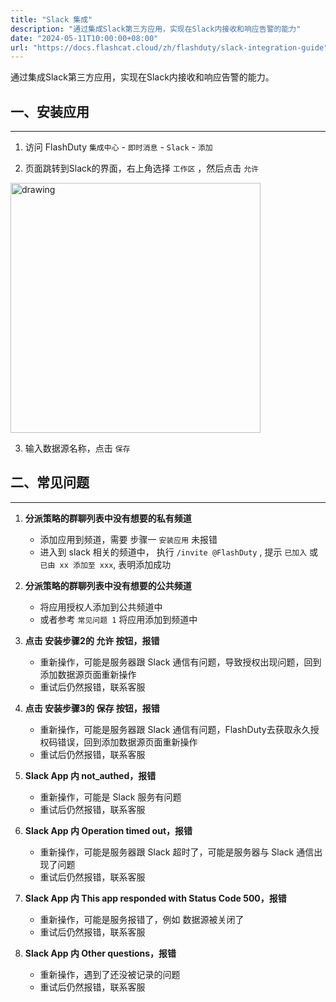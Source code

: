 ```yaml
---
title: "Slack 集成"
description: "通过集成Slack第三方应用，实现在Slack内接收和响应告警的能力"
date: "2024-05-11T10:00:00+08:00"
url: "https://docs.flashcat.cloud/zh/flashduty/slack-integration-guide"
---
```


通过集成Slack第三方应用，实现在Slack内接收和响应告警的能力。

## 一、安装应用
---

1. 访问 FlashDuty `集成中心` - `即时消息` - `Slack` - `添加`

2. 页面跳转到Slack的界面，右上角选择 `工作区` ，然后点击 `允许`

<img src="https://download.flashcat.cloud/flashduty/integration/slack/slack_app_options.png" alt="drawing" width="400"/>

3. 输入数据源名称，点击 `保存`


## 二、常见问题
---

1. **分派策略的群聊列表中没有想要的私有频道**
   - 添加应用到频道，需要 步骤一 `安装应用` 未报错
   - 进入到 slack 相关的频道中， 执行 `/invite @FlashDuty` , 提示 `已加入` 或 `已由 xx 添加至 xxx`, 表明添加成功

2. **分派策略的群聊列表中没有想要的公共频道**
   - 将应用授权人添加到公共频道中
   - 或者参考 `常见问题 1` 将应用添加到频道中

3. **点击 安装步骤2的 允许 按钮，报错**
   - 重新操作，可能是服务器跟 Slack 通信有问题，导致授权出现问题，回到添加数据源页面重新操作
   - 重试后仍然报错，联系客服

4. **点击 安装步骤3的 保存 按钮，报错**
   - 重新操作，可能是服务器跟 Slack 通信有问题，FlashDuty去获取永久授权码错误，回到添加数据源页面重新操作
   - 重试后仍然报错，联系客服

5. **Slack App 内 not_authed，报错**
   - 重新操作，可能是 Slack 服务有问题
   - 重试后仍然报错，联系客服

6. **Slack App 内 Operation timed out，报错**
   - 重新操作，可能是服务器跟 Slack 超时了，可能是服务器与 Slack 通信出现了问题
   - 重试后仍然报错，联系客服

7. **Slack App 内 This app responded with Status Code 500，报错**
   - 重新操作，可能是服务报错了，例如 数据源被关闭了
   - 重试后仍然报错，联系客服

8. **Slack App 内 Other questions，报错**
   - 重新操作，遇到了还没被记录的问题
   - 重试后仍然报错，联系客服